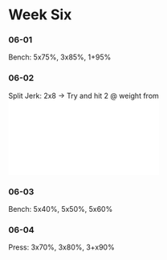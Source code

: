 # Week Six

### 06-01
Bench:
5x75%, 3x85%, 1+95%

### 06-02
Split Jerk:
2x8
    -> Try and hit 2 @ weight from ![02-02](week2.md)

### 06-03
Bench:
5x40%, 5x50%, 5x60%

### 06-04
Press:
3x70%, 3x80%, 3+x90%
